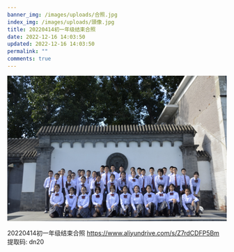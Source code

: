 ```yaml
---
banner_img: /images/uploads/合照.jpg
index_img: /images/uploads/頭像.jpg
title: 20220414初一年级结束合照
date: 2022-12-16 14:03:50
updated: 2022-12-16 14:03:50
permalink: ""
comments: true
---
```

![](/images/uploads/合照.jpg)

20220414初一年级结束合照 https://www.aliyundrive.com/s/Z7rdCDFP5Bm 提取码: dn20